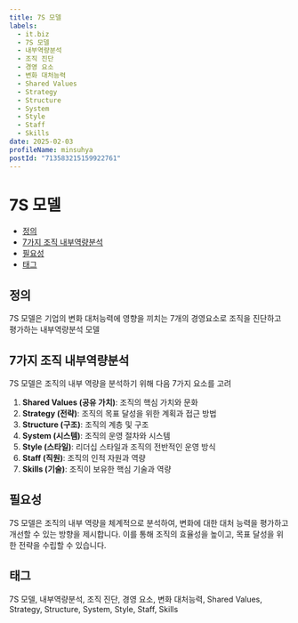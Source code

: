 ```yaml
---
title: 7S 모델
labels:
  - it.biz
  - 7S 모델
  - 내부역량분석
  - 조직 진단
  - 경영 요소
  - 변화 대처능력
  - Shared Values
  - Strategy
  - Structure
  - System
  - Style
  - Staff
  - Skills
date: 2025-02-03
profileName: minsuhya
postId: "713583215159922761"
---
```



# 7S 모델

<!-- mtoc-start -->

- [정의](#정의)
- [7가지 조직 내부역량분석](#7가지-조직-내부역량분석)
- [필요성](#필요성)
- [태그](#태그)

<!-- mtoc-end -->

## 정의

7S 모델은 기업의 변화 대처능력에 영향을 끼치는 7개의 경영요소로 조직을 진단하고 평가하는 내부역량분석 모델

## 7가지 조직 내부역량분석

7S 모델은 조직의 내부 역량을 분석하기 위해 다음 7가지 요소를 고려

1. **Shared Values (공유 가치)**: 조직의 핵심 가치와 문화
2. **Strategy (전략)**: 조직의 목표 달성을 위한 계획과 접근 방법
3. **Structure (구조)**: 조직의 계층 및 구조
4. **System (시스템)**: 조직의 운영 절차와 시스템
5. **Style (스타일)**: 리더십 스타일과 조직의 전반적인 운영 방식
6. **Staff (직원)**: 조직의 인적 자원과 역량
7. **Skills (기술)**: 조직이 보유한 핵심 기술과 역량

## 필요성

7S 모델은 조직의 내부 역량을 체계적으로 분석하여, 변화에 대한 대처 능력을 평가하고 개선할 수 있는 방향을 제시합니다. 이를 통해 조직의 효율성을 높이고, 목표 달성을 위한 전략을 수립할 수 있습니다.

## 태그

7S 모델, 내부역량분석, 조직 진단, 경영 요소, 변화 대처능력, Shared Values, Strategy, Structure, System, Style, Staff, Skills